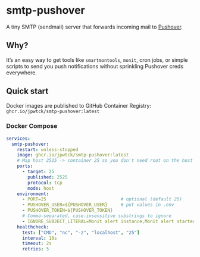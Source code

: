 # smtp-pushover

A tiny SMTP (sendmail) server that forwards incoming mail to [Pushover](https://pushover.net/).

## Why?

It’s an easy way to get tools like `smartmontools`, `monit`, cron jobs, or simple scripts to send you push notifications without sprinkling Pushover creds everywhere.

## Quick start

Docker images are published to GitHub Container Registry:  
`ghcr.io/jpwtck/smtp-pushover:latest`

### Docker Compose

```yaml
services:
  smtp-pushover:
    restart: unless-stopped
    image: ghcr.io/jpwtck/smtp-pushover:latest
    # Map host 2525 -> container 25 so you don't need root on the host
    ports:
      - target: 25
        published: 2525
        protocol: tcp
        mode: host
    environment:
      - PORT=25                            # optional (default 25)
      - PUSHOVER_USER=${PUSHOVER_USER}     # put values in .env
      - PUSHOVER_TOKEN=${PUSHOVER_TOKEN}
      # Comma-separated, case-insensitive substrings to ignore
      - IGNORE_SUBJECT_LITERAL=Monit alert instance,Monit alert started,Monit alert stopped
    healthcheck:
      test: ["CMD", "nc", "-z", "localhost", "25"]
      interval: 10s
      timeout: 2s
      retries: 5
